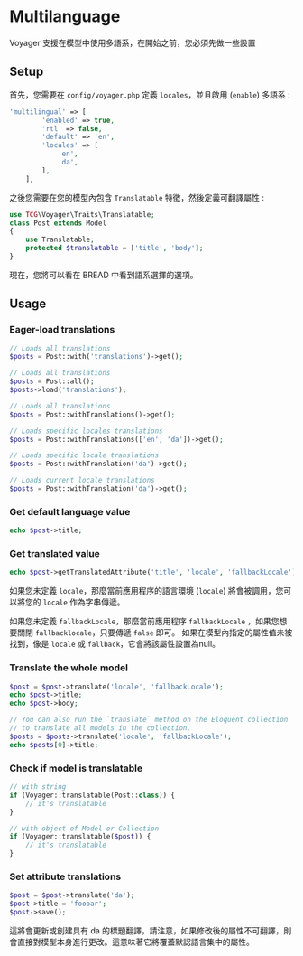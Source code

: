 # Multilanguage

Voyager 支援在模型中使用多語系，在開始之前，您必須先做一些設置 

## Setup

首先，您需要在 `config/voyager.php` 定義 `locales`，並且啟用 \(`enable`\) 多語系 :

```php
'multilingual' => [
        'enabled' => true,
        'rtl' => false,
        'default' => 'en',
        'locales' => [
            'en',
            'da',
        ],
    ],
```

之後您需要在您的模型內包含 `Translatable` 特徵，然後定義可翻譯屬性 : 

```php
use TCG\Voyager\Traits\Translatable;
class Post extends Model
{
    use Translatable;
    protected $translatable = ['title', 'body'];
}
```

現在，您將可以看在 BREAD 中看到語系選擇的選項。

## Usage

### Eager-load translations

```php
// Loads all translations
$posts = Post::with('translations')->get();

// Loads all translations
$posts = Post::all();
$posts->load('translations');

// Loads all translations
$posts = Post::withTranslations()->get();

// Loads specific locales translations
$posts = Post::withTranslations(['en', 'da'])->get();

// Loads specific locale translations
$posts = Post::withTranslation('da')->get();

// Loads current locale translations
$posts = Post::withTranslation('da')->get();
```

### Get default language value

```php
echo $post->title;
```

### Get translated value

```php
echo $post->getTranslatedAttribute('title', 'locale', 'fallbackLocale');
```

如果您未定義 `locale`，那麼當前應用程序的語言環境 \(`locale`\) 將會被調用，您可以將您的 `locale` 作為字串傳遞。

如果您未定義 `fallbackLocale`，那麼當前應用程序 `fallbackLocale` ，如果您想要關閉 `fallbacklocale`，只要傳遞 `false` 即可。
如果在模型內指定的屬性值未被找到，像是 `locale` 或 `fallback`，它會將該屬性設置為null。

### Translate the whole model

```php
$post = $post->translate('locale', 'fallbackLocale');
echo $post->title;
echo $post->body;

// You can also run the `translate` method on the Eloquent collection
// to translate all models in the collection.
$posts = $posts->translate('locale', 'fallbackLocale');
echo $posts[0]->title;
```


### Check if model is translatable

```php
// with string
if (Voyager::translatable(Post::class)) {
    // it's translatable
}

// with object of Model or Collection
if (Voyager::translatable($post)) {
    // it's translatable
}
```

### Set attribute translations

```php
$post = $post->translate('da');
$post->title = 'foobar';
$post->save();
```

這將會更新或創建具有 da 的標題翻譯，請注意，如果修改後的屬性不可翻譯，則會直接對模型本身進行更改。這意味著它將覆蓋默認語言集中的屬性。

